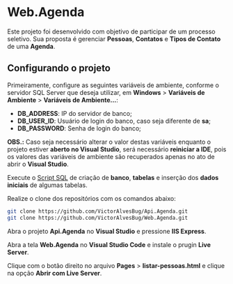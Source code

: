 # Web.Agenda

Este projeto foi desenvolvido com objetivo de participar de um processo seletivo.
Sua proposta é gerenciar **Pessoas**, **Contatos** e **Tipos de Contato** de uma
**Agenda**.

## Configurando o projeto

Primeiramente, configure as seguintes variáveis de ambiente, conforme o servidor 
SQL Server que deseja utilizar, em **Windows** > **Variáveis de Ambiente** > 
**Variáveis de Ambiente...**:
- **DB_ADDRESS**: IP do servidor de banco;
- **DB_USER_ID**: Usuário de login do banco, caso seja diferente de **sa**;
- **DB_PASSWORD**: Senha de login do banco;

**OBS.:** Caso seja necessário alterar o valor destas variáveis enquanto o 
projeto estiver **aberto no Visual Studio**, será necessário **reiniciar a IDE**, 
pois os valores das variáveis de ambiente são recuperados apenas no ato de abrir
o **Visual Studio**.

Execute o 
[Script SQL](https://github.com/VictorAlvesBug/Api.Agenda/blob/master/Script%20de%20Cria%C3%A7%C3%A3o%20das%20Tabelas.sql) 
de criação de **banco**, **tabelas** e inserção dos **dados iniciais** de 
algumas tabelas.

Realize o clone dos repositórios com os comandos abaixo:

```bash
git clone https://github.com/VictorAlvesBug/Api.Agenda.git
git clone https://github.com/VictorAlvesBug/Web.Agenda.git
```

Abra o projeto **Api.Agenda** no **Visual Studio** e pressione **IIS Express**.

Abra a tela **Web.Agenda** no **Visual Studio Code** e instale o prugin 
**Live Server**.

Clique com o botão direito no arquivo **Pages** > **listar-pessoas.html** e 
clique na opção **Abrir com Live Server**.